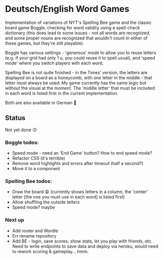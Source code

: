 # Deutsch/English Word Games

Implementation of variations of NYT's Spelling Bee game and the classic board game Boggle, checking for word validity using a spell-check dictionary (this does lead to some issues - not all words are recognized, and some proper nouns are recognized that wouldn't count in either of these games, but they're still playable).

Boggle has various settings - 'generous' mode to allow you to reuse letters (e.g. if your grid had only 1 u, you could reuse it to spell usual), and 'speed mode' where you switch players with each word.

Spelling Bee is not quite finished - in the Times' version, the letters are displayed on a board as a honeycomb, with one letter in the middle - that letter must always be used. My game currently has the same logic but without the visual at the moment. The 'middle letter' that must be included in each word is listed first in the current implementation.

Both are also available in German :dancer:

## Status

Not yet done :D

### Boggle todos:

- Speed mode - need an 'End Game' button? How to end speed mode?
- Refactor CSS (it's terrible)
- Remove word highlights and errors after timeout (half a second?)
- Move it to a component

### Spelling Bee todos:

- Draw the board :weary: (currently shows letters in a column, the 'center' letter [the one you must use in each word] is listed first)
- Allow shuffling the outside letters
- Speed mode? maybe

### Next up

- Add router and Wordle
- Err rename repository
- Add BE - login, save scores, show stats, let you play with friends, etc. Need to write endpoints to save data and deploy via heroku, would need to rework scoring & gameplay... hmm.
